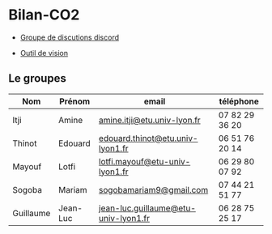 # Bilan-CO2

* [Groupe de discutions discord](https://discord.gg/HkAtQwBc)

* [Outil de vision](https://meet.jit.si/)

## Le groupes

| Nom       | Prénom   | email                                | téléphone      |
|-----------|----------|--------------------------------------|----------------|
|    Itji   | Amine    | amine.itji@etu.univ-lyon.fr          | 07 82 29 36 20 |
|   Thinot  | Edouard  | edouard.thinot@etu.univ-lyon1.fr     | 06 51 76 20 14 |
|   Mayouf  | Lotfi    | lotfi.mayouf@etu-univ-lyon1.fr       | 06 29 80 07 92 |
|   Sogoba  | Mariam   | sogobamariam9@gmail.com              | 07 44 21 51 77 |
| Guillaume | Jean-Luc | jean-luc.guillaume@etu-univ-lyon1.fr | 06 28 75 25 17 |
